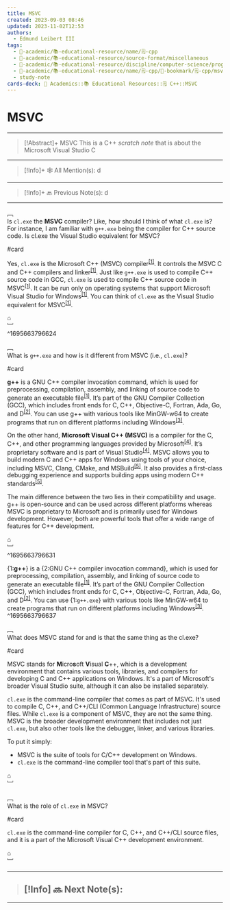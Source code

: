 ```yaml
---
title: MSVC
created: 2023-09-03 08:46
updated: 2023-11-02T12:53
authors:
  - Edmund Leibert III
tags:
  - 🔴-academic/📚-educational-resource/name/🗒️-cpp
  - 🔴-academic/📚-educational-resource/source-format/miscellaneous
  - 🔴-academic/📚-educational-resource/discipline/computer-science/programming-language/cpp
  - 🔴-academic/📚-educational-resource/name/🗒️-cpp/🔖-bookmark/🗒️-cpp/msvc
  - study-note
cards-deck: 🔴 Academics::📚 Educational Resources::🗒️ C++::MSVC
---
```


# MSVC

---

> [!Abstract]+ MSVC
> This is a C++ _scratch note_ that is about the Microsoft Visual Studio C

---

 > [!Info]+ 🕸️ All Mention(s): 
 > d

---

 > [!Info]+ 🔙️ Previous Note(s): 
 > d

---

﹇<br>
Is `cl.exe` the **MSVC** compiler? Like, how should I think of what `cl.exe` is? For instance, I am familiar with `g++.exe` being the compiler for C++ source code. Is cl.exe the Visual Studio equivalent for MSVC?

#card 

Yes, `cl.exe` is the Microsoft C++ (MSVC) compiler<sup>[\[1\]](https://learn.microsoft.com/en-us/cpp/build/reference/compiler-options?view=msvc-170)</sup>. It controls the MSVC C and C++ compilers and linker<sup>[\[1\]](https://learn.microsoft.com/en-us/cpp/build/reference/compiler-options?view=msvc-170)</sup>. Just like `g++.exe` is used to compile C++ source code in GCC, `cl.exe` is used to compile C++ source code in MSVC<sup>[\[1\]](https://learn.microsoft.com/en-us/cpp/build/reference/compiler-options?view=msvc-170)</sup>. It can be run only on operating systems that support Microsoft Visual Studio for Windows<sup>[\[1\]](https://learn.microsoft.com/en-us/cpp/build/reference/compiler-options?view=msvc-170)</sup>. You can think of `cl.exe` as the Visual Studio equivalent for MSVC<sup>[\[1\]](https://learn.microsoft.com/en-us/cpp/build/reference/compiler-options?view=msvc-170)</sup>.

⌂
<br>﹈<br>^1695663796624



﹇<br>
What is `g++.exe` and how is it different from MSVC (i.e., `cl.exe`)?

#card 

**g++** is a GNU C++ compiler invocation command, which is used for preprocessing, compilation, assembly, and linking of source code to generate an executable file<sup>[\[1\]](https://www.geeksforgeeks.org/compiling-with-g-plus-plus/)</sup>. It’s part of the GNU Compiler Collection (GCC), which includes front ends for C, C++, Objective-C, Fortran, Ada, Go, and D<sup>[\[2\]](https://gcc.gnu.org/)</sup>. You can use g++ with various tools like MinGW-w64 to create programs that run on different platforms including Windows<sup>[\[3\]](https://code.visualstudio.com/docs/cpp/config-mingw)</sup>.

On the other hand, **Microsoft Visual C++ (MSVC)** is a compiler for the C, C++, and other programming languages provided by Microsoft<sup>[\[4\]](https://en.wikipedia.org/wiki/Microsoft_Visual_C%2B%2B)</sup>. It’s proprietary software and is part of Visual Studio<sup>[\[4\]](https://en.wikipedia.org/wiki/Microsoft_Visual_C%2B%2B)</sup>. MSVC allows you to build modern C and C++ apps for Windows using tools of your choice, including MSVC, Clang, CMake, and MSBuild<sup>[\[5\]](https://visualstudio.microsoft.com/vs/features/cplusplus/)</sup>. It also provides a first-class debugging experience and supports building apps using modern C++ standards<sup>[\[5\]](https://visualstudio.microsoft.com/vs/features/cplusplus/)</sup>.

The main difference between the two lies in their compatibility and usage. g++ is open-source and can be used across different platforms whereas MSVC is proprietary to Microsoft and is primarily used for Windows development. However, both are powerful tools that offer a wide range of features for C++ development.

⌂
<br>﹈<br>^1695663796631



{1:**g++**} is a {2:GNU C++ compiler invocation command}, which is used for preprocessing, compilation, assembly, and linking of source code to generate an executable file<sup>[\[1\]](https://www.geeksforgeeks.org/compiling-with-g-plus-plus/)</sup>. It’s part of the GNU Compiler Collection (GCC), which includes front ends for C, C++, Objective-C, Fortran, Ada, Go, and D<sup>[\[2\]](https://gcc.gnu.org/)</sup>. You can use {1:`g++.exe`} with various tools like MinGW-w64 to create programs that run on different platforms including Windows<sup>[\[3\]](https://code.visualstudio.com/docs/cpp/config-mingw)</sup>.
^1695663796637


﹇<br>
What does MSVC stand for and is that the same thing as the cl.exe?

#card 

MSVC stands for **M**icro**s**oft **V**isual **C**++, which is a development environment that contains various tools, libraries, and compilers for developing C and C++ applications on Windows. It's a part of Microsoft's broader Visual Studio suite, although it can also be installed separately.

`cl.exe` is the command-line compiler that comes as part of MSVC. It's used to compile C, C++, and C++/CLI (Common Language Infrastructure) source files. While `cl.exe` is a component of MSVC, they are not the same thing. MSVC is the broader development environment that includes not just `cl.exe`, but also other tools like the debugger, linker, and various libraries.

To put it simply:
- MSVC is the suite of tools for C/C++ development on Windows.
- `cl.exe` is the command-line compiler tool that's part of this suite.

⌂
<br>﹈<br>


﹇<br>
What is the role of `cl.exe` in MSVC?

#card 

`cl.exe` is the command-line compiler for C, C++, and C++/CLI source files, and it is a part of the Microsoft Visual C++ development environment. 

⌂
<br>﹈<br>


---

> [!Info] 🔜 Next Note(s):
> - 

---




